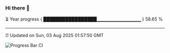 ### Hi there 👋

⏳ Year progress { █████████████████▁▁▁▁▁▁▁▁▁▁▁▁▁ } 58.65 %

---

⏰ Updated on Sun, 03 Aug 2025 01:57:50 GMT

![Progress Bar CI](https://github.com/liununu/liununu/workflows/Progress%20Bar%20CI/badge.svg)
